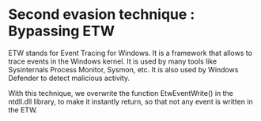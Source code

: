 # Second evasion technique : Bypassing ETW

ETW stands for Event Tracing for Windows.
It is a framework that allows to trace events in the Windows kernel.
It is used by many tools like Sysinternals Process Monitor, Sysmon, etc.
It is also used by Windows Defender to detect malicious activity.

With this technique, we overwrite the function EtwEventWrite() in the ntdll.dll library, to make it instantly return, so that not any event is written in the ETW.